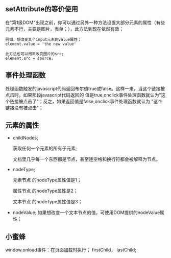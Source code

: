 ## setAttribute的等价使用
在"第1级DOM"出现之前，你可以通过另外一种方法设置大部分元素的属性（有些元素不行，主要是图片，表单；），此方法到现在依然有效；
```
例如，想改变某个input元素的value属性；
element.value = 'the new value'

此方法也可以用来改变图片的src;
element.src = source;
```

## 事件处理函数
处理函数触发的javascript代码返回布尔值true或false。这样一来，当这个链接被点击时，如果那段javascript代码返回的
值是true,onclick事件处理函数就认为"这个链接被点击了"；反之，如果返回值是false,onclick事件处理函数就认为
"这个链接没有被点击"；

## 元素的属性
- childNodes;

  获取任何一个元素的所有子元素;

  文档里几乎每一个东西都是节点，甚至连空格和换行符都会被解释为节点。

- nodeType;

  元素节点 的nodeType属性值是1；

  属性节点 的nodeType属性是2；

  文本节点 的nodeType属性值是3；

- nodeValue;
  如果想改变一个文本节点的值，可使用DOM提供的nodeValue属性；

## 小蜜蜂

window.onload事件：在页面加载时执行；
firstChild， lastChild;

